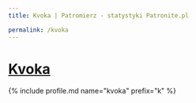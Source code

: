 ```yaml
---
title: Kvoka | Patromierz - statystyki Patronite.pl

permalink: /kvoka
---
```


# [Kvoka](https://patronite.pl/kvoka)

{% include profile.md name="kvoka" prefix="k" %}
